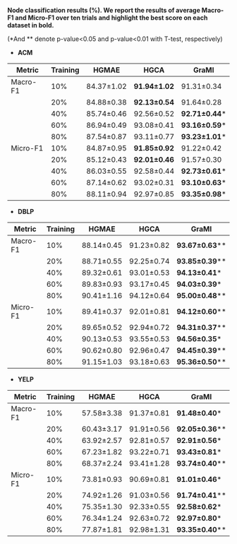 **Node classification results (%). We report the results of average Macro-F1 and Micro-F1 over ten trials and highlight the best score on each dataset in bold.**   

(*And *\* denote p-value<0.05 and p-value<0.01 with T-test, respectively)

- **ACM**

| Metric   | Training | HGMAE          | HGCA                | GraMI               |
| -------- | -------- | -------------- | ------------------- | ------------------- |
| Macro-F1 | 10%      | 84.37&plusmn;1.02 | **91.94&plusmn;1.02**  | 91.31&plusmn;0.34      |
|          | 20%      | 84.88&plusmn;0.38 | **92.13&plusmn;0.54** | 91.64&plusmn;0.28      |
|          | 40%      | 85.74&plusmn;0.46 | 92.56&plusmn;0.52      | **92.71&plusmn;0.44*** |
|          | 60%      | 86.94&plusmn;0.49 | 93.08&plusmn;0.41      | **93.16&plusmn;0.59***  |
|          | 80%      | 87.54&plusmn;0.87 | 93.11&plusmn;0.77      | **93.23&plusmn;1.01*** |
| Micro-F1 | 10%      | 84.87&plusmn;0.95 | **91.85&plusmn;0.92**  | 91.22&plusmn;0.42      |
|          | 20%      | 85.12&plusmn;0.43 | **92.01&plusmn;0.46** | 91.57&plusmn;0.30      |
|          | 40%      | 86.03&plusmn;0.55 | 92.58&plusmn;0.44      | **92.73&plusmn;0.61*** |
|          | 60%      | 87.14&plusmn;0.62 | 93.02&plusmn;0.31      | **93.10&plusmn;0.63***  |
|          | 80%      | 88.11&plusmn;0.94 | 92.97&plusmn;0.85      | **93.35&plusmn;0.98*** |

- **DBLP**

| Metric   | Training | HGMAE          | HGCA           | GraMI                |
| -------- | -------- | -------------- | -------------- | -------------------- |
| Macro-F1 | 10%      | 88.14&plusmn;0.45 | 91.23&plusmn;0.82 | **93.67&plusmn;0.63**** |
|          | 20%      | 88.71&plusmn;0.55 | 92.25&plusmn;0.74 | **93.85&plusmn;0.39**** |
|          | 40%      | 89.32&plusmn;0.61 | 93.01&plusmn;0.53 | **94.13&plusmn;0.41***  |
|          | 60%      | 89.83&plusmn;0.93 | 93.17&plusmn;0.45 | **94.03&plusmn;0.39***  |
|          | 80%      | 90.41&plusmn;1.16 | 94.12&plusmn;0.64 | **95.00&plusmn;0.48**** |
| Micro-F1 | 10%      | 89.41&plusmn;0.37 | 92.01&plusmn;0.81 | **94.12&plusmn;0.60**** |
|          | 20%      | 89.65&plusmn;0.52 | 92.94&plusmn;0.72 | **94.31&plusmn;0.37**** |
|          | 40%      | 90.13&plusmn;0.53 | 93.55&plusmn;0.53 | **94.56&plusmn;0.35***  |
|          | 60%      | 90.62&plusmn;0.80 | 92.96&plusmn;0.47 | **94.45&plusmn;0.39**** |
|          | 80%      | 91.15&plusmn;1.03 | 93.18&plusmn;0.63 | **95.36&plusmn;0.50**** |

- **YELP**

| Metric   | Training | HGMAE          | HGCA           | GraMI               |
| -------- | -------- | -------------- | -------------- | ------------------- |
| Macro-F1 | 10%      | 57.58&plusmn;3.38 | 91.37&plusmn;0.81 | **91.48&plusmn;0.40***  |
|          | 20%      | 60.43&plusmn;3.17 | 91.91&plusmn;0.56 | **92.05&plusmn;0.36****  |
|          | 40%      | 63.92&plusmn;2.57 | 92.81&plusmn;0.57 | **92.91&plusmn;0.56*** |
|          | 60%      | 67.23&plusmn;1.82 | 93.22&plusmn;0.71 | **93.43&plusmn;0.81*** |
|          | 80%      | 68.37&plusmn;2.24 | 93.41&plusmn;1.28 | **93.74&plusmn;0.40**** |
| Micro-F1 | 10%      | 73.81&plusmn;0.93 | 90.69&plusmn;0.81 | **91.01&plusmn;0.46***  |
|          | 20%      | 74.92&plusmn;1.26 | 91.03&plusmn;0.56 | **91.74&plusmn;0.41****  |
|          | 40%      | 75.35&plusmn;1.30 | 92.33&plusmn;0.55 | **92.58&plusmn;0.62*** |
|          | 60%      | 76.34&plusmn;1.24 | 92.63&plusmn;0.72 | **92.97&plusmn;0.80*** |
|          | 80%      | 77.87&plusmn;1.81 | 92.98&plusmn;1.31 | **93.35&plusmn;0.40**** |
